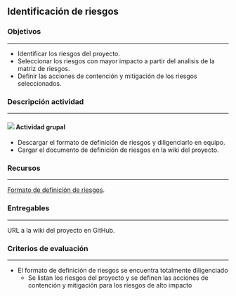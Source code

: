 
## Identificación de riesgos

### Objetivos

---
* Identificar los riesgos del proyecto.
* Seleccionar los riesgos con mayor impacto a partir del analisis de la matriz de riesgos.
* Definir las acciones de contención y mitigación de los riesgos seleccionados.

### Descripción actividad

---
#### ![](./../../assets/images/grupo.png) Actividad grupal

* Descargar el formato de definición de riesgos y diligenciarlo en equipo.
* Cargar el documento de definición de riesgos en la wiki del proyecto.

### Recursos 

---
[Formato de definición de riesgos](https://uniandes.sharepoint.com/:w:/s/mod/EQUoRssKFtpGl0JlHX8glvsBme7bPBCf1wk7VaOjmkezcw?e=TxgARK).

### Entregables

---
URL a la wiki del proyecto en GitHub.


### Criterios de evaluación

---
* El formato de definición de riesgos se encuentra totalmente diligenciado
  * Se listan los riesgos del proyecto y se definen las acciones de contención y mitigación para los riesgos de alto impacto
